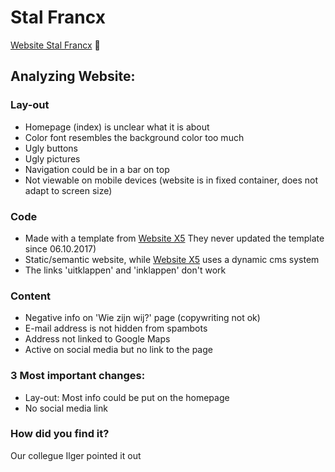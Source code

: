# Stal Francx
[Website Stal Francx](http://www.stalfrancx.net/index.html)
:horse:

## Analyzing Website: 
### Lay-out
* Homepage (index) is unclear what it is about
* Color font resembles the background color too much
* Ugly buttons
* Ugly pictures
* Navigation could be in a bar on top 
* Not viewable on mobile devices (website is in fixed container, does not adapt to screen size)

### Code
* Made with a template from [Website X5](https://www.website5.com) They never updated the template since 06.10.2017)
* Static/semantic website, while [Website X5](https://www.websitex5.com) uses a dynamic cms system
* The links 'uitklappen' and 'inklappen' don't work


### Content
* Negative info on 'Wie zijn wij?' page (copywriting not ok)
* E-mail address is not hidden from spambots
* Address not linked to Google Maps
* Active on social media but no link to the page

### 3 Most important changes:
* Lay-out: Most info could be put on the homepage
* No social media link

### How did you find it?
Our collegue Ilger pointed it out


